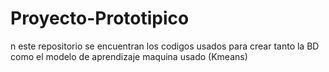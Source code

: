 # Proyecto-Prototipico
n este repositorio se encuentran los codigos usados para crear tanto la BD como el modelo de aprendizaje maquina usado (Kmeans)
